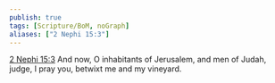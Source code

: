 ```yaml
---
publish: true
tags: [Scripture/BoM, noGraph]
aliases: ["2 Nephi 15:3"]
---
```

[2 Nephi 15:3](https://churchofjesuschrist.org/study/scriptures/bofm/2-ne/15?lang=eng&id=p3#p3) And now, O inhabitants of Jerusalem, and men of Judah, judge, I pray you, betwixt me and my vineyard.
